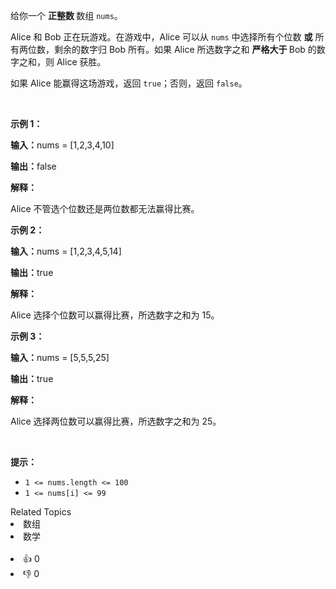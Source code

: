 <p>给你一个 <strong>正整数 </strong>数组 <code>nums</code>。</p>

<p>Alice 和 Bob 正在玩游戏。在游戏中，Alice 可以从 <code>nums</code> 中选择所有个位数 <strong>或</strong> 所有两位数，剩余的数字归 Bob 所有。如果 Alice 所选数字之和 <strong>严格大于 </strong>Bob 的数字之和，则 Alice 获胜。</p>

<p>如果 Alice 能赢得这场游戏，返回 <code>true</code>；否则，返回 <code>false</code>。</p>

<p>&nbsp;</p>

<p><strong class="example">示例 1：</strong></p>

<div class="example-block"> 
 <p><strong>输入：</strong><span class="example-io">nums = [1,2,3,4,10]</span></p> 
</div>

<p><strong>输出：</strong><span class="example-io">false</span></p>

<p><strong>解释：</strong></p>

<p>Alice&nbsp;不管选个位数还是两位数都无法赢得比赛。</p>

<p><strong class="example">示例 2：</strong></p>

<div class="example-block"> 
 <p><strong>输入：</strong><span class="example-io">nums = [1,2,3,4,5,14]</span></p> 
</div>

<p><strong>输出：</strong><span class="example-io">true</span></p>

<p><strong>解释：</strong></p>

<p>Alice&nbsp;选择个位数可以赢得比赛，所选数字之和为 15。</p>

<p><strong class="example">示例 3：</strong></p>

<div class="example-block"> 
 <p><strong>输入：</strong><span class="example-io">nums = [5,5,5,25]</span></p> 
</div>

<p><strong>输出：</strong><span class="example-io">true</span></p>

<p><strong>解释：</strong></p>

<p>Alice&nbsp;选择两位数可以赢得比赛，所选数字之和为 25。</p>

<p>&nbsp;</p>

<p><strong>提示：</strong></p>

<ul> 
 <li><code>1 &lt;= nums.length &lt;= 100</code></li> 
 <li><code>1 &lt;= nums[i] &lt;= 99</code></li> 
</ul>

<div><div>Related Topics</div><div><li>数组</li><li>数学</li></div></div><br><div><li>👍 0</li><li>👎 0</li></div>